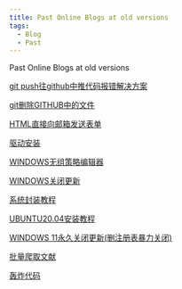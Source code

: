 ```yaml
---
title: Past Online Blogs at old versions
tags:
  - Blog
  - Past
---
```


Past Online Blogs at old versions

<!--more-->
[git push往github中推代码报错解决方案](past/1/code2.html)

[git删除GITHUB中的文件](past/1/code3.html)

[HTML直接向邮箱发送表单](past/1/code4.html)

[驱动安装](past/1/code5.html)

[WINDOWS无组策略编辑器](past/1/code6.html)

[WINDOWS关闭更新](past/1/code7.html)

[系统封装教程](past/1/code8.html)

[UBUNTU20.04安装教程](past/1/codeUbuntu.html)

[WINDOWS 11永久关闭更新(删注册表暴力关闭)](past/1/codewin11.html)

[批量爬取文献](past/2/cod3.html)

[轰炸代码](past/2/cod2.html)
